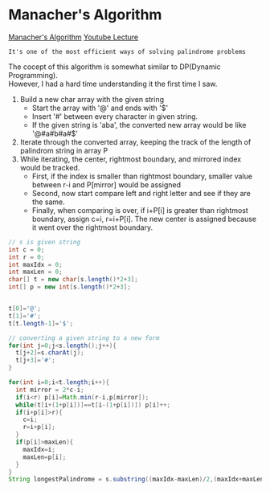 # Manacher's Algorithm
<a href="https://www.hackerrank.com/topics/manachers-algorithm">Manacher's Algorithm</a>
<a href="https://www.youtube.com/watch?v=nbTSfrEfo6M&t=120s">Youtube Lecture</a>
```
It's one of the most efficient ways of solving palindrome problems
```
The cocept of this algorithm is somewhat similar to DP(Dynamic Programming). <br>
However, I had a hard time understanding it the first time I saw. <br>
<ol>
  <li>Build a new char array with the given string
    <ul>
      <li>Start the array with '@' and ends with '$'
      <li>Insert '#' between every character in given string.
      <li>If the given string is 'aba', the converted new array would be like '@#a#b#a#$'
    </ul>
  <li>Iterate through the converted array, keeping the track of the length of palindrom string in array P
  <li>While iterating, the center, rightmost boundary, and mirrored index would be tracked.
    <ul>
      <li>First, if the index is smaller than rightmost boundary, smaller value between r-i and P[mirror] would be assigned
      <li>Second, now start compare left and right letter and see if they are the same.
      <li>Finally, when comparing is over, if i+P[i] is greater than rightmost boundary, assign c=i, r=i+P[i]. The new center is assigned because it went over the rightmost boundary.
    </ul>
</ol>

```JAVA
// s is given string
int c = 0;
int r = 0;
int maxIdx = 0;
int maxLen = 0;
char[] t = new char[s.length()*2+3];
int[] p = new int[s.length()*2+3];


t[0]='@';
t[1]='#';
t[t.length-1]='$';

// converting a given string to a new form
for(int j=0;j<s.length();j++){
  t[j+2]=s.charAt(j);
  t[j+3]='#';
}

for(int i=0;i<t.length;i++){
  int mirror = 2*c-i;
  if(i<r) p[i]=Math.min(r-i,p[mirror]);
  while(t[i+(1+p[i])]==t[i-(1+p[i])]) p[i]++;
  if(i+p[i]>r){
    c=i;
    r=i+p[i];
  }
  if(p[i]>maxLen){
    maxIdx=i;
    maxLen=p[i];
  }
}
String longestPalindrome = s.substring((maxIdx-maxLen)/2,(maxIdx+maxLen-1)/2);
```
